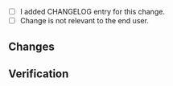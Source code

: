<!--
    Keep PR title verbose enough and add prefix telling
    about what components it touches e.g "s3:" or ".*:"
-->

<!--
    Don't forget about CHANGELOG!

    Changelog entry format:
    - [#<PR-id>](<PR-URL>) Thanos Objstore <Component> ...

    <PR-id> Id of your pull request.
    <PR-URL> URL of your PR such as https://github.com/thanos-io/objstore/pull/<PR-id>
    <Component> Component affected by your changes such as s3, azure, cos.
-->

* [ ] I added CHANGELOG entry for this change.
* [ ] Change is not relevant to the end user.

## Changes

<!-- Enumerate changes you made -->

## Verification

<!-- How you tested it? How do you know it works? -->
